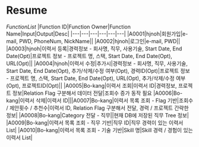 # Resume



*FunctionList*
|Function ID|Function Owner|Function Name|Input|Output|Desc|
|---|---|---|---|---|---|
|A0001|hjnoh|회원가입|e-mail, PWD, PhoneNum, NickName||
|A0002|hjnoh|로그인|e-mail, PWD||
|A0003|hjnoh|이력서 등록|경력정보 - 회사명, 직무, 사용기술, Start Date, End Date(Opt)|프로젝트 정보 - 프로젝트 명, 스택, Start Date, End Date(Opt), URL(Opt)||
|A0004|hjnoh|이력서 수정|추가시|경력정보 - 회사명, 직무, 사용기술, Start Date, End Date(Opt), 추가/삭제/수정 여부(Opt), 경력ID(Opt)|프로젝트 정보 - 프로젝트 명, 스택, Start Date, End Date(Opt), URL(Opt), 추가/삭제/수정 여부(Opt), 프로젝트ID(Opt)||
|A0005|Bo-kang|이력서 조회|이력서 ID|경력정보, 프로젝트 정보|Relation Flag 구분해서 데이터 전달|조회수 증가 동작 필요
|A0006|Bo-kang|이력서 삭제|이력서 ID|||A0007|Bo-kang|이력서 목록 조회 - Flag 기반|조회수 / 제안횟수 / 추천수|이력서 ID, Relation Flag 구분해서 전달, 경력 / 프로젝트 간략한 정보|
|A0008|Bo-kang|Category 전달 - 직무||현재 DB에 저장된 직무 Tree 정보|
|A0009|Bo-kang|이력서 목록 조회 - 직무 기반|직무 ID|직무 경력이 있는 이력서 List|
|A0010|Bo-kang|이력서 목록 조회 - 기술 기반|Skill 명|Skill 경력 / 경험이 있는 이력서 List|

